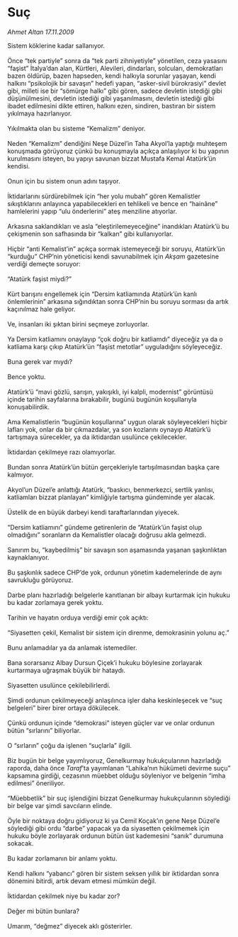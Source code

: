 # Suç

*Ahmet Altan 17.11.2009*

<div class="taraf_structure_2col_1zq">
<div class="margen_n">



 <p>Sistem köklerine kadar sallanıyor. <br/><br/>Önce “tek partiyle” sonra da “tek parti zihniyetiyle” yönetilen, ceza yasasını “faşist” İtalya’dan alan, Kürtleri, Alevileri, dindarları, solcuları, demokratları bazen öldürüp, bazen hapseden, kendi halkıyla sorunlar yaşayan, kendi halkını “psikolojik bir savaşın” hedefi yapan, “asker-sivil bürokrasiyi” devlet gibi, milleti ise bir “sömürge halkı” gibi gören, sadece devletin istediği gibi düşünülmesini, devletin istediği gibi yaşanılmasını, devletin istediği gibi ibadet edilmesini dikte ettiren, halkını ezen, sindiren, bastıran bir sistem yıkılmaya hazırlanıyor. <br/><br/>Yıkılmakta olan bu sisteme “Kemalizm” deniyor. <br/><br/>Neden “Kemalizm” dendiğini Neşe Düzel’in Taha Akyol’la yaptığı muhteşem konuşmada görüyoruz çünkü bu konuşmayla açıkça anlaşılıyor ki bu yapının kurulmasını isteyen, bu yapıyı savunan bizzat Mustafa Kemal Atatürk’ün kendisi. <br/><br/>Onun için bu sistem onun adını taşıyor. <br/><br/>İktidarlarını sürdürebilmek için “her yolu mubah” gören Kemalistler sıkıştıklarını anlayınca yapabilecekleri en tehlikeli ve bence en “hainâne” hamlelerini yapıp “ulu önderlerini” ateş menziline atıyorlar. <br/><br/>Arkasına saklandıkları ve asla “eleştirilemeyeceğine” inandıkları Atatürk’ü bu çekişmenin son safhasında bir “kalkan” gibi kullanıyorlar. <br/><br/>Hiçbir “anti Kemalist’in” açıkça sormak istemeyeceği bir soruyu, Atatürk’ün “kurduğu” CHP’nin yöneticisi kendi savunabilmek için <i>Akşam</i> gazetesine verdiği demeçte soruyor:<br/><br/>“Atatürk faşist miydi?” <br/><br/>Kürt barışını engellemek için “Dersim katliamında Atatürk’ün kanlı önlemlerinin” arkasına sığındıktan sonra CHP’nin bu soruyu sorması da artık kaçınılmaz hale geliyor. <br/><br/>Ve, insanları iki şıktan birini seçmeye zorluyorlar. <br/><br/>Ya Dersim katliamını onaylayıp “çok doğru bir katliamdı” diyeceğiz ya da o katliama karşı çıkıp Atatürk’ün “faşist metotlar” uyguladığını söyleyeceğiz. <br/><br/>Buna gerek var mıydı? <br/><br/>Bence yoktu. <br/><br/>Atatürk’ü “mavi gözlü, sarışın, yakışıklı, iyi kalpli, modernist” görüntüsü içinde tarihin sayfalarına bırakabilir, bugünü bugünün koşullarıyla konuşabilirdik. <br/><br/>Ama Kemalistlerin “bugünün koşullarına” uygun olarak söyleyecekleri hiçbir lafları yok, onlar da bir çıkmazdalar, ya son kozlarını oynayıp Atatürk’ü tartışmaya sürecekler, ya da iktidardan usulünce çekilecekler. <br/><br/>İktidardan çekilmeye razı olamıyorlar. <br/><br/>Bundan sonra Atatürk’ün bütün gerçekleriyle tartışılmasından başka çare kalmıyor. <br/><br/>Akyol’un Düzel’e anlattığı Atatürk, “baskıcı, benmerkezci, sertlik yanlısı, katliamları bizzat planlayan” kimliğiyle tartışma gündeminde yer alacak. <br/><br/>Üstelik de en büyük darbeyi kendi taraftarlarından yiyecek. <br/><br/>“Dersim katliamını” gündeme getirenlerin de “Atatürk’ün faşist olup olmadığını” soranların da Kemalistler olacağı doğrusu akla gelmezdi. <br/><br/>Sanırım bu, “kaybedilmiş” bir savaşın son aşamasında yaşanan şaşkınlıktan kaynaklanıyor. <br/><br/>Bu şaşkınlık sadece CHP’de yok, ordunun yönetim kademelerinde de aynı savrukluğu görüyoruz. <br/><br/>Darbe planı hazırladığı belgelerle kanıtlanan bir albayı kurtarmak için hukuku bu kadar zorlamaya gerek yoktu. <br/><br/>Tarihin ve hayatın orduya verdiği emir çok açıktı: <br/><br/>“Siyasetten çekil, Kemalist bir sistem için direnme, demokrasinin yolunu aç.” <br/><br/>Bunu anlamadılar ya da anlamak istemediler. <br/><br/>Bana sorarsanız Albay Dursun Çiçek’i hukuku böylesine zorlayarak kurtarmaya uğraşmak büyük bir hataydı. <br/><br/>Siyasetten usulünce çekilebilirlerdi. <br/><br/>Şimdi ordunun çekilmeyeceği anlaşılınca işler daha keskinleşecek ve “suç belgeleri” birer birer ortaya dökülecek. <br/><br/>Çünkü ordunun içinde “demokrasi” isteyen güçler var ve onlar ordunun bütün “sırlarını” biliyorlar. <br/><br/>O “sırların” çoğu da işlenen “suçlarla” ilgili. <br/><br/>Biz bugün bir belge yayımlıyoruz, Genelkurmay hukukçularının hazırladığı raporda, daha önce <i>Taraf</i>’ta yayımlanan “Lahika’nın hükümeti devirme suçu” kapsamına girdiği, cezasının müebbet olduğu söyleniyor ve belgenin “imha edilmesi” öneriliyor. <br/><br/>“Müebbetlik” bir suç işlendiğini bizzat Genelkurmay hukukçularının söylediği bir belge var şimdi savcıların elinde. <br/><br/>Öyle bir noktaya doğru gidiyoruz ki ya Cemil Koçak’ın gene Neşe Düzel’e söylediği gibi ordu “darbe” yapacak ya da siyasetten çekilmemek için hukuku böyle zorlayarak ordunun bütün üst kademesini “sanık” durumuna sokacak. <br/><br/>Bu kadar zorlamanın bir anlamı yoktu. <br/><br/>Kendi halkını “yabancı” gören bir sistem seksen yıllık bir iktidardan sonra dönemini bitirdi, artık devam etmesi mümkün değil. <br/><br/>İktidardan çekilmek niye bu kadar zor? <br/><br/>Değer mi bütün bunlara? <br/><br/>Umarım, “değmez” diyecek aklı gösterirler.</p>
<br/>
<br/>
<br/>



<br/>


<div id="taraf_not">
</div>

</div>


</div>
